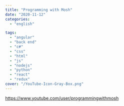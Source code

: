 ```yaml
---
title: "Programming with Mosh"
date: "2020-11-12"
categories:
  - "english"

tags:
  - "angular"
  - "back end"
  - "c#"
  - "css"
  - "html"
  - "js"
  - "nodejs"
  - "python"
  - "react"
  - "redux"
cover: "/YouTube-Icon-Gray-Box.png"
---
```


https://www.youtube.com/user/programmingwithmosh
